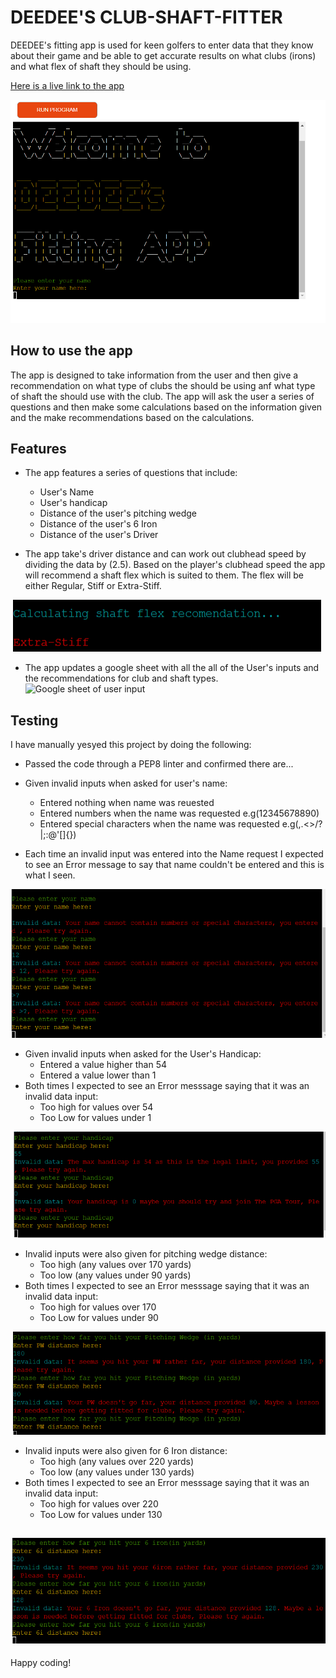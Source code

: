 # DEEDEE'S CLUB-SHAFT-FITTER

DEEDEE's fitting app is used for keen golfers to enter data that they know about their game and be able to get accurate results on what clubs (irons) and what flex of shaft they should be using.

[Here is a live link to the app](https://deedees-fitting-app.herokuapp.com/)

![App Title](/deedee.png)

## How to use the app

The app is designed to take information from the user and then give a recommendation on what type of clubs the should be using anf what type of shaft the should use with the club. The app will ask the user a series of questions and then make some calculations based on the information given and the make recommendations based on the calculations.

## Features
* The app features a series of questions that include: 
    * User's Name
    * User's handicap
    * Distance of the user's pitching wedge
    * Distance of the user's 6 Iron
    * Distance of the user's Driver

* The app take's driver distance and can work out clubhead speed by dividing the data by (2.5). Based on the player's clubhead speed the app will recommend a shaft flex which is suited to them. The flex will be either Regular, Stiff or Extra-Stiff.

![Shaft Flex Calculating](flex_calcualtion.png)

* The app updates a google sheet with all the all of the User's inputs and the recommendations for club and shaft types.
![Google sheet of user input]()  


## Testing

I have manually yesyed this project by doing the following:
* Passed the code through a PEP8 linter and confirmed there are...


* Given invalid inputs when asked for user's name:
    * Entered nothing when name was reuested
    * Entered numbers when the name was requested e.g(12345678890)
    * Entered special characters when the name was requested e.g(,.<>/?\|;:@'[]{})
* Each time an invalid input was entered into the Name request I expected to see an Error message to say that name couldn't be entered and this is what I seen.

![Name Validation](name_valid.png)


* Given invalid inputs when asked for the User's Handicap:
    * Entered a value higher than 54
    * Entered a value lower than 1
* Both times I expected to see an Error messsage saying that it was an invalid data input:
    * Too high for values over 54
    * Too Low for values under 1

![Handicap Validation](handicap_valid.png)

* Invalid inputs were also given for pitching wedge distance:
    * Too high (any values over 170 yards)
    * Too low (any values under 90 yards)
* Both times I expected to see an Error messsage saying that it was an invalid data input:
    * Too high for values over 170
    * Too Low for values under 90

![Pitching Wedge Validation](pwedge_valid.png)

* Invalid inputs were also given for 6 Iron distance:
    * Too high (any values over 220 yards)
    * Too low (any values under 130 yards)
* Both times I expected to see an Error messsage saying that it was an invalid data input:
    * Too high for values over 220
    * Too Low for values under 130

![Six Iron Validation](six_iron_valid.png)
-----
Happy coding!